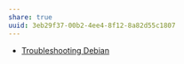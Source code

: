 ```yaml
---
share: true
uuid: 3eb29f37-00b2-4ee4-8f12-8a82d55c1807
---
```


* [Troubleshooting Debian](/ebb51eba-3d84-4a89-9566-72b1963e6c4a)


